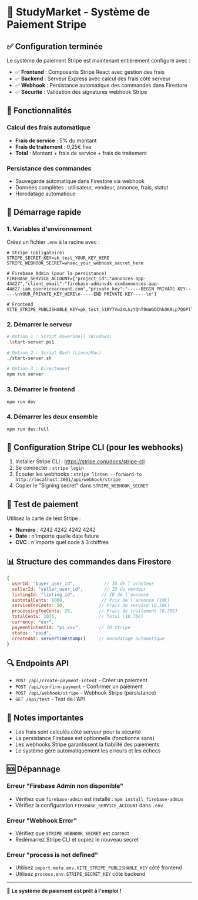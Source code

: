 # 🚀 StudyMarket - Système de Paiement Stripe

## ✅ Configuration terminée

Le système de paiement Stripe est maintenant entièrement configuré avec :

- ✅ **Frontend** : Composants Stripe React avec gestion des frais
- ✅ **Backend** : Serveur Express avec calcul des frais côté serveur
- ✅ **Webhook** : Persistance automatique des commandes dans Firestore
- ✅ **Sécurité** : Validation des signatures webhook Stripe

## 🎯 Fonctionnalités

### Calcul des frais automatique
- **Frais de service** : 5% du montant
- **Frais de traitement** : 0,25€ fixe
- **Total** : Montant + frais de service + frais de traitement

### Persistance des commandes
- Sauvegarde automatique dans Firestore via webhook
- Données complètes : utilisateur, vendeur, annonce, frais, statut
- Horodatage automatique

## 🚀 Démarrage rapide

### 1. Variables d'environnement
Créez un fichier `.env` à la racine avec :

```env
# Stripe (obligatoire)
STRIPE_SECRET_KEY=sk_test_YOUR_KEY_HERE
STRIPE_WEBHOOK_SECRET=whsec_your_webhook_secret_here

# Firebase Admin (pour la persistance)
FIREBASE_SERVICE_ACCOUNT={"project_id":"annonces-app-44d27","client_email":"firebase-adminsdk-xxx@annonces-app-44d27.iam.gserviceaccount.com","private_key":"-----BEGIN PRIVATE KEY-----\nYOUR_PRIVATE_KEY_HERE\n-----END PRIVATE KEY-----\n"}

# Frontend
VITE_STRIPE_PUBLISHABLE_KEY=pk_test_51RY7Vw2XLhzYQhT9mWGOChkOK9Lp7QGPlTA5mqrZhHCDwiRGdgXeEpCanybQGuvXy4FsNTyDOTlYNkGsBGXEGNhS00ORRyOHto
```

### 2. Démarrer le serveur
```bash
# Option 1 : Script PowerShell (Windows)
.\start-server.ps1

# Option 2 : Script Bash (Linux/Mac)
./start-server.sh

# Option 3 : Directement
npm run server
```

### 3. Démarrer le frontend
```bash
npm run dev
```

### 4. Démarrer les deux ensemble
```bash
npm run dev:full
```

## 🔧 Configuration Stripe CLI (pour les webhooks)

1. Installer Stripe CLI : https://stripe.com/docs/stripe-cli
2. Se connecter : `stripe login`
3. Écouter les webhooks : `stripe listen --forward-to http://localhost:3001/api/webhook/stripe`
4. Copier le "Signing secret" dans `STRIPE_WEBHOOK_SECRET`

## 🧪 Test de paiement

Utilisez la carte de test Stripe :
- **Numéro** : 4242 4242 4242 4242
- **Date** : n'importe quelle date future
- **CVC** : n'importe quel code à 3 chiffres

## 📊 Structure des commandes dans Firestore

```javascript
{
  userId: "buyer_user_id",           // ID de l'acheteur
  sellerId: "seller_user_id",        // ID du vendeur  
  listingId: "listing_id",          // ID de l'annonce
  subtotalCents: 1000,              // Prix de l'annonce (10€)
  serviceFeeCents: 50,             // Frais de service (0.50€)
  processingFeeCents: 25,          // Frais de traitement (0.25€)
  totalCents: 1075,                // Total (10.75€)
  currency: "eur",
  paymentIntentId: "pi_xxx",       // ID Stripe
  status: "paid",
  createdAt: serverTimestamp()     // Horodatage automatique
}
```

## 🔍 Endpoints API

- `POST /api/create-payment-intent` - Créer un paiement
- `POST /api/confirm-payment` - Confirmer un paiement
- `POST /api/webhook/stripe` - Webhook Stripe (persistance)
- `GET /api/test` - Test de l'API

## 📝 Notes importantes

- Les frais sont calculés côté serveur pour la sécurité
- La persistance Firebase est optionnelle (fonctionne sans)
- Les webhooks Stripe garantissent la fiabilité des paiements
- Le système gère automatiquement les erreurs et les échecs

## 🆘 Dépannage

### Erreur "Firebase Admin non disponible"
- Vérifiez que `firebase-admin` est installé : `npm install firebase-admin`
- Vérifiez la configuration `FIREBASE_SERVICE_ACCOUNT` dans `.env`

### Erreur "Webhook Error"
- Vérifiez que `STRIPE_WEBHOOK_SECRET` est correct
- Redémarrez Stripe CLI et copiez le nouveau secret

### Erreur "process is not defined"
- Utilisez `import.meta.env.VITE_STRIPE_PUBLISHABLE_KEY` côté frontend
- Utilisez `process.env.STRIPE_SECRET_KEY` côté backend

---

🎉 **Le système de paiement est prêt à l'emploi !**
